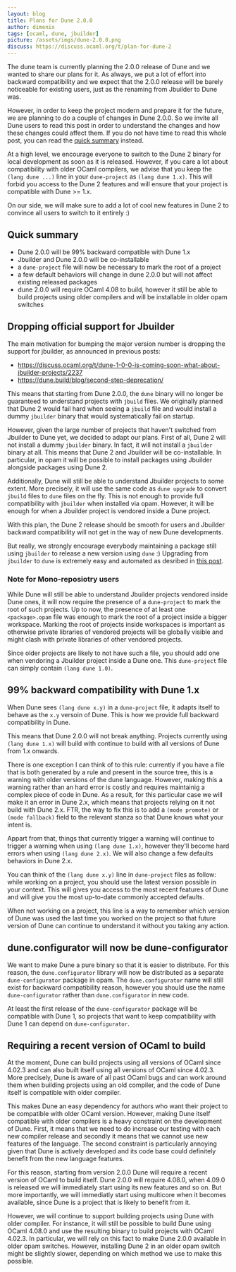 ```yaml
---
layout: blog
title: Plans for Dune 2.0.0
author: dimenix
tags: [ocaml, dune, jbuilder]
picture: /assets/imgs/dune-2.0.0.png
discuss: https://discuss.ocaml.org/t/plan-for-dune-2
---
```


The dune team is currently planning the 2.0.0 release of Dune and we
wanted to share our plans for it. As always, we put a lot of effort
into backward compatibility and we expect that the 2.0.0 release will
be barely noticeable for existing users, just as the renaming from
Jbuilder to Dune was.

However, in order to keep the project modern and prepare it for the
future, we are planning to do a couple of changes in Dune 2.0.0. So we
invite all Dune users to read this post in order to understand the
changes and how these changes could affect them. If you do not have
time to read this whole post, you can read the [quick
summary](#quick-summary) instead.

At a high level, we encourage everyone to switch to the Dune 2 binary
for local development as soon as it is released. However, if you care
a lot about compatibility with older OCaml compilers, we advise that
you keep the `(lang dune ...)` line in your `dune-project` as `(lang
dune 1.x)`. This will forbid you access to the Dune 2 features and
will ensure that your project is compatible with Dune >= 1.x.

On our side, we will make sure to add a lot of cool new features in
Dune 2 to convince all users to switch to it entirely :)

## Quick summary

- Dune 2.0.0 will be 99% backward compatible with Dune 1.x
- Jbuilder and Dune 2.0.0 will be co-installable
- a `dune-project` file will now be necessary to mark the root of a
  project
- a few default behaviors will change in dune 2.0.0 but will not
  affect existing released packages
- dune 2.0.0 will require OCaml 4.08 to build, however it still be
  able to build projects using older compilers and will be installable
  in older opam switches

## Dropping official support for Jbuilder

The main motivation for bumping the major version number is dropping
the support for jbuilder, as announced in previous posts:

- https://discuss.ocaml.org/t/dune-1-0-0-is-coming-soon-what-about-jbuilder-projects/2237
- https://dune.build/blog/second-step-deprecation/

This means that starting from Dune 2.0.0, the `dune` binary will no
longer be guaranteed to understand projects with `jbuild` files. We
originally planned that Dune 2 would fail hard when seeing a `jbuild`
file and would install a dummy `jbuilder` binary that would
systematically fail on startup.

However, given the large number of projects that haven't switched from
Jbuilder to Dune yet, we decided to adapt our plans. First of all,
Dune 2 will not install a dummy `jbuilder` binary. In fact, it will
not install a `jbuilder` binary at all. This means that Dune 2 and
Jbuilder will be co-installable. In particular, in opam it will be
possible to install packages using Jbuilder alongside packages using
Dune 2.

Additionally, Dune will still be able to understand Jbuilder projects
to some extent. More precisely, it will use the same code as `dune
upgrade` to convert `jbuild` files to `dune` files on the fly. This is
not enough to provide full compatibility with `jbuilder` when
installed via opam. However, it will be enough for when a Jbuilder
project is vendored inside a Dune project.

With this plan, the Dune 2 release should be smooth for users and
Jbuilder backward compatibility will not get in the way of new Dune
developments.

But really, we strongly encourage everybody maintaining a package
still using `jbuilder` to release a new version using `dune` :)
Upgrading from `jbuilder` to `dune` is extremely easy and automated as
desribed in [this post](https://dune.build/blog/second-step-deprecation/).

### Note for Mono-reposiotry users

While Dune will still be able to understand Jbuilder projects vendored
inside Dune ones, it will now require the presence of a `dune-project`
to mark the root of such projects. Up to now, the presence of at least
one `<package>.opam` file was enough to mark the root of a project
inside a bigger workspace. Marking the root of projects inside
workspaces is important as otherwise private libraries of vendored
projects will be globally visible and might clash with private
libraries of other vendored projects.

Since older projects are likely to not have such a file, you should
add one when vendoring a Jbuilder project inside a Dune one. This
`dune-project` file can simply contain `(lang dune 1.0)`.

## 99% backward compatibility with Dune 1.x

When Dune sees `(lang dune x.y)` in a `dune-project` file, it adapts
itself to behave as the `x.y` versoin of Dune. This is how we provide
full backward compatibility in Dune.

This means that Dune 2.0.0 will not break anything. Projects currently
using `(lang dune 1.x)` will build with continue to build with all
versions of Dune from 1.x onwards.

There is one exception I can think of to this rule: currently if you
have a file that is both generated by a rule and present in the source
tree, this is a warning with older versions of the dune
language. However, making this a warning rather than an hard error is
costly and requires maintainig a complex piece of code in Dune.  As a
result, for this particular case we will make it an error in Dune 2.x,
which means that projects relying on it not build with Dune 2.x. FTR,
the way to fix this is to add a `(mode promote)` or `(mode fallback)`
field to the relevant stanza so that Dune knows what your intent is.

Appart from that, things that currently trigger a warning will
continue to trigger a warning when using `(lang dune 1.x)`, however
they'll become hard errors when using `(lang dune 2.x)`. We will also
change a few defaults behaviors in Dune 2.x.

You can think of the `(lang dune x.y)` line in `dune-project` files as
follow: while working on a project, you should use the latest version
possible in your context. This will gives you access to the most
recent features of Dune and will give you the most up-to-date commonly
accepted defaults.

When not working on a project, this line is a way to remember which
version of Dune was used the last time you worked on the project so
that future version of Dune can continue to understand it without you
taking any action.

## dune.configurator will now be dune-configurator

We want to make Dune a pure binary so that it is easier to distribute.
For this reason, the `dune.configurator` library will now be
distributed as a separate `dune-configurator` package in opam. The
`dune.configurator` name will still exist for backward compatibility
reason, however you should use the name `dune-configurator` rather
than `dune.configurator` in new code.

At least the first release of the `dune-configurator` package will be
compatible with Dune 1, so projects that want to keep compatibility
with Dune 1 can depend on `dune-configurator`.

## Requiring a recent version of OCaml to build

At the moment, Dune can build projects using all versions of OCaml
since 4.02.3 and can also built itself using all versions of OCaml
since 4.02.3. More precisely, Dune is aware of all past OCaml bugs and
can work around them when building projects using an old compiler, and
the code of Dune itself is compatible with older compiler.

This makes Dune an easy dependency for authors who want their project
to be compatible with older OCaml version. However, making Dune itself
compatible with older compilers is a heavy constraint on the
development of Dune. First, it means that we need to do increase our
testing with each new compiler release and secondly it means that we
cannot use new features of the language. The second constraint is
particularly annoying given that Dune is actively developed and its
code base could definitely benefit from the new language features.

For this reason, starting from version 2.0.0 Dune will require a
recent version of OCaml to build itself. Dune 2.0.0 will require
4.08.0, when 4.09.0 is released we will immediately start using its
new features and so on. But more importantly, we will immediatly start
using multicore when it becomes available, since Dune is a project
that is likely to benefit from it.

However, we will continue to support building projects using Dune with
older compiler. For instance, it will still be possible to build Dune
using OCaml 4.08.0 and use the resulting binary to build projects with
OCaml 4.02.3. In particular, we will rely on this fact to make Dune
2.0.0 available in older opam switches. However, installing Dune 2 in
an older opam switch might be slightly slower, depending on which
method we use to make this possible.
